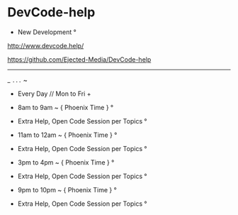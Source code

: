 # DevCode-help
- New Development °


http://www.devcode.help/

https://github.com/Ejected-Media/DevCode-help

---  

_ ` ... ` ~

+ Every Day // Mon to Fri +
+ 8am to 9am ~ { Phoenix Time } °
+ Extra Help, Open Code Session per Topics °

+ 11am to 12am ~ { Phoenix Time } °
+ Extra Help, Open Code Session per Topics °

+ 3pm to 4pm ~ { Phoenix Time } °
+ Extra Help, Open Code Session per Topics °

+ 9pm to 10pm ~ { Phoenix Time } °
+ Extra Help, Open Code Session per Topics °